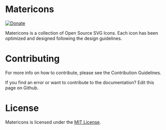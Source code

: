 # Matericons
[![Donate](https://img.shields.io/badge/donate-paypal-blue.svg?style=flat-square)](https://www.paypal.me/yasyaelhakim/5)

Matericons is a collection of Open Source SVG Icons. Each icon has been optimized and designed following the design guidelines.

# Contributing

For more info on how to contribute, please see the Contribution Guidelines.

If you find an error or want to contribute to the documentation? Edit this page on Github. 

# License
Matericons is licensed under the [MIT License](https://github.com/elhakimyasya/Matericons/blob/main/LICENSE).